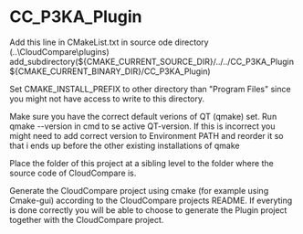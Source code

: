 # CC_P3KA_Plugin


Add this line in CMakeList.txt in  source ode directory (..\CloudCompare\plugins\)
add_subdirectory(${CMAKE_CURRENT_SOURCE_DIR}/../../CC_P3KA_Plugin ${CMAKE_CURRENT_BINARY_DIR}/CC_P3KA_Plugin)
 
Set CMAKE_INSTALL_PREFIX to other directory than "Program Files" since you might not have access to write to this directory.

Make sure you have the correct default verions of QT (qmake) set.
Run qmake --version in cmd to se active QT-version.
If this is incorrect you might need to add correct version to Environment PATH and reorder it so that i ends up before the other existing installations of qmake

Place the folder of this project at a sibling level to the folder where the source code of CloudCompare is.


Generate the CloudCompare project using cmake (for example using Cmake-gui) according to the CloudCompare projects README. If everyting is done correctly you will be able to choose to generate the Plugin project together with the CloudCompare project.